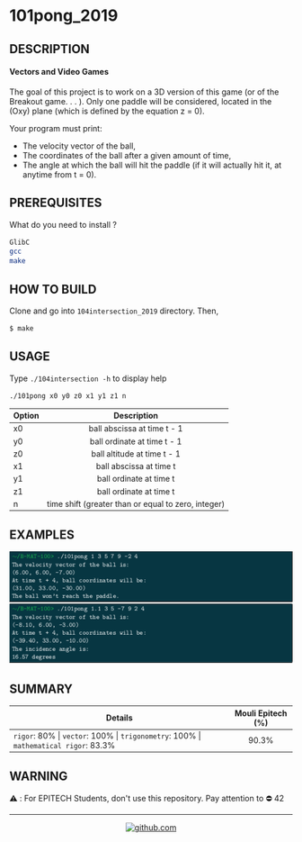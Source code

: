 # 101pong_2019

## DESCRIPTION
#### Vectors and Video Games
The goal of this project is to work on a 3D version of this game (or of the Breakout game. . . ). Only one paddle
will be considered, located in the (Oxy) plane (which is defined by the equation z = 0).

Your program must print:
- The velocity vector of the ball,
- The coordinates of the ball after a given amount of time,
- The angle at which the ball will hit the paddle (if it will actually hit it, at anytime from t = 0).

## PREREQUISITES
What do you need to install ?
```bash
GlibC
gcc
make
```

## HOW TO BUILD
Clone and go into `104intersection_2019` directory.
Then,
```bash
$ make
```

## USAGE
Type `./104intersection -h` to display help
```bash
./101pong x0 y0 z0 x1 y1 z1 n
```
| Option      | Description   |
| ----------- |:-------------:|
|x0 | ball abscissa at time t - 1 |
|y0 | ball ordinate at time t - 1 |
|z0	| ball altitude at time t - 1 |
|x1	| ball abscissa at time t |
|y1	| ball ordinate at time t |
|z1	| ball ordinate at time t |
|n	| time shift (greater than or equal to zero, integer) |

## EXAMPLES
![Example 1](captures/exemple1.png)
![Example 2](captures/exemple2.png)

## SUMMARY
| Details      | Mouli Epitech (%) |
| ------------- |:-------------:|
| `rigor`: 80% \| `vector`: 100% \| `trigonometry`: 100% \| `mathematical rigor`: 83.3% | 90.3% |

## WARNING
:warning: : For EPITECH Students, don't use this repository. Pay attention to :no_entry: 42

---

<div align="center">

<a href="https://github.com/blacky-yg" target="_blank"><img src="https://cdn.jsdelivr.net/npm/simple-icons@3.0.1/icons/github.svg" alt="github.com" width="30"></a>

</div>